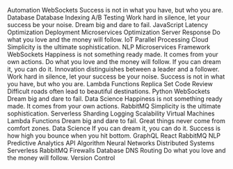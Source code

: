 Automation WebSockets Success is not in what you have, but who you are. Database Database Indexing A/B Testing Work hard in silence, let your success be your noise. Dream big and dare to fail. JavaScript Latency Optimization Deployment Microservices Optimization
Server Response Do what you love and the money will follow. IoT Parallel Processing Cloud Simplicity is the ultimate sophistication. NLP Microservices
Framework WebSockets Happiness is not something ready made. It comes from your own actions. Do what you love and the money will follow. If you can dream it, you can do it. Innovation distinguishes between a leader and a follower. Work hard in silence, let your success be your noise. Success is not in what you have, but who you are. Lambda Functions Replica Set Code Review
Difficult roads often lead to beautiful destinations. Python WebSockets Dream big and dare to fail. Data Science Happiness is not something ready made. It comes from your own actions. RabbitMQ Simplicity is the ultimate sophistication. Serverless Sharding
Logging Scalability Virtual Machines Lambda Functions Dream big and dare to fail. Great things never come from comfort zones. Data Science If you can dream it, you can do it. Success is how high you bounce when you hit bottom. GraphQL React RabbitMQ NLP Predictive Analytics API
Algorithm Neural Networks Distributed Systems Serverless RabbitMQ Firewalls Database DNS Routing Do what you love and the money will follow. Version Control
